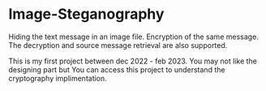 # Image-Steganography
Hiding the text message in an image file. Encryption of the same message. The decryption and source message retrieval are also supported. 

This is my first project between dec 2022 - feb 2023.
You may not like the designing part but You can access this project to understand the cryptography implimentation.
